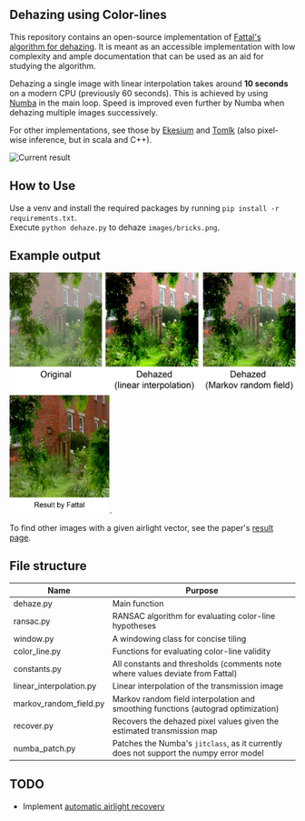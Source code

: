 ## Dehazing using Color-lines
This repository contains an open-source implementation of [Fattal's algorithm for dehazing](https://www.cse.huji.ac.il/~raananf/projects/dehaze_cl/). 
It is meant as an accessible implementation with low complexity and ample documentation that can be used as an aid for studying the algorithm.   

Dehazing a single image with linear interpolation takes around **10 seconds** on a modern CPU (previously 60 seconds). This is achieved by using [Numba](http://numba.pydata.org/) in the main loop. Speed is improved even further by Numba when dehazing multiple images successively.
  
For other implementations, see those by [Ekesium](https://github.com/ekexium/dehazing-using-color-lines) and [Tomlk](https://github.com/Tomlk/Dehazing-with-Color-Lines) (also pixel-wise inference, but in scala and C++).

![Current result](images/dehaze.gif)

## How to Use 
Use a venv and install the required packages by running `pip install -r requirements.txt`.    
Execute `python dehaze.py` to dehaze `images/bricks.png`. 

## Example output
![example output](images/example.png)
<img src="images/fattal_result.png" width="35%">.

To find other images with a given airlight vector, see the paper's [result page](https://www.cse.huji.ac.il/~raananf/projects/dehaze_cl/results/).

## File structure 
| Name                    | Purpose                                                                           |
|-------------------------|-----------------------------------------------------------------------------------|
| dehaze.py               | Main function                                                                     |
| ransac.py               | RANSAC algorithm for evaluating color-line hypotheses                             |
| window.py               | A windowing class for concise tiling                                              |
| color_line.py           | Functions for evaluating color-line validity                                      |
| constants.py            | All constants and thresholds (comments note where values deviate from Fattal)        |
| linear_interpolation.py | Linear interpolation of the transmission image                                    |
| markov_random_field.py  | Markov random field interpolation and smoothing functions (autograd optimization) |
| recover.py              | Recovers the dehazed pixel values given the estimated transmission map            |
| numba_patch.py          | Patches the Numba's `jitclass`, as it currently does not support the numpy error model |


## TODO 
* Implement [automatic airlight recovery](https://www.cse.huji.ac.il/~raananf/projects/atm_light/)
